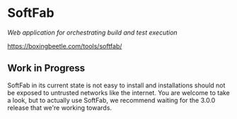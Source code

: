 SoftFab
=======

*Web application for orchestrating build and test execution*

<https://boxingbeetle.com/tools/softfab/>

Work in Progress
----------------

SoftFab in its current state is not easy to install and installations should not be exposed to untrusted networks like the internet. You are welcome to take a look, but to actually use SoftFab, we recommend waiting for the 3.0.0 release that we're working towards.
